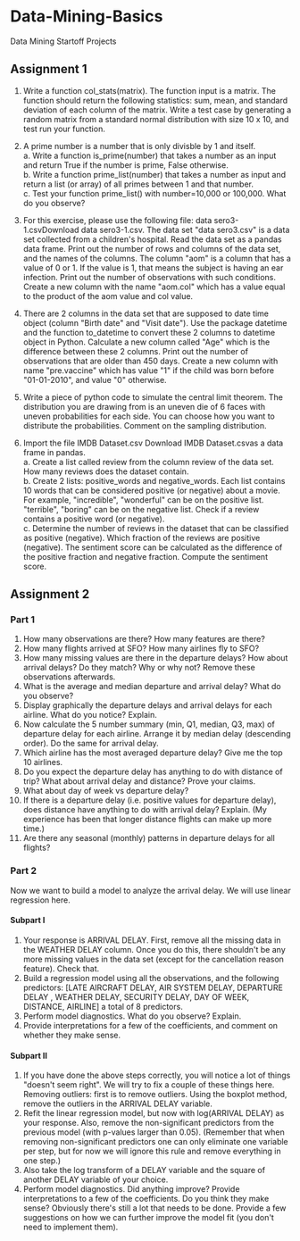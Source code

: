# Data-Mining-Basics
Data Mining Startoff Projects

## Assignment 1

1. Write a function col_stats(matrix). The function input is a matrix. The function should return the following statistics: sum, mean, and standard deviation of each column of the matrix. 
Write a test case by generating a random matrix from a standard normal distribution with size 10 x 10, and test run your function.

2. A prime number is a number that is only divisble by 1 and itself. </br>
  a. Write a function is_prime(number) that takes a number as an input and return True if the number is prime, False otherwise. </br>
  b. Write a function prime_list(number) that takes a number as input and return a list (or array) of all primes between 1 and that number. </br>
  c. Test your function prime_list() with number=10,000 or 100,000. What do you observe? </br>

3. For this exercise, please use the following file: data sero3-1.csvDownload data sero3-1.csv. The data set "data sero3.csv" is a data set collected from a children's hospital. Read the data set as a pandas data frame. Print out the number of rows and columns of the data set, and the names of the columns. The column "aom" is a column that has a value of 0 or 1. If the value is 1, that means the subject is having an ear infection. Print out the number of observations with such conditions. Create a new column with the name "aom.col" which has a value equal to the product of the aom value and col value.

4. There are 2 columns in the data set that are supposed to date time object (column "Birth date" and "Visit date"). Use the package datetime and the function to_datetime to convert these 2 columns to datetime object in Python. Calculate a new column called "Age" which is the difference between these 2 columns. Print out the number of observations that are older than 450 days. Create a new column with name "pre.vaccine" which has value "1" if the child was born before "01-01-2010", and value "0" otherwise. 

5. Write a piece of python code to simulate the central limit theorem. The distribution you are drawing from is an uneven die of 6 faces with uneven probabilities for each side. You can choose how you want to distribute the probabilities. Comment on the sampling distribution.

6. Import the file IMDB Dataset.csv Download IMDB Dataset.csvas a data frame in pandas. </br>
a. Create a list called review from the column review of the data set. How many reviews does the dataset contain. </br>
b. Create 2 lists: positive_words and negative_words. Each list contains 10 words that can be considered positive (or negative) about a movie. For example, "incredible", "wonderful" can be on the positive list. "terrible", "boring" can be on the negative list. Check if a review contains a positive word (or negative). </br>
c. Determine the number of reviews in the dataset  that can be classified as positive (negative). Which fraction of the reviews are positive (negative). The sentiment score can be calculated as the difference of the positive fraction and negative fraction. Compute the sentiment score. </br>

## Assignment 2

### Part 1

1. How many observations are there? How many features are there?
2. How many flights arrived at SFO? How many airlines fly to SFO?
3. How many missing values are there in the departure delays? How about arrival delays? Do they match? Why or why not? Remove these observations afterwards.
4. What is the average and median departure and arrival delay? What do you observe?
5. Display graphically the departure delays and arrival delays for each airline. What do you notice? Explain.
6. Now calculate the 5 number summary (min, Q1, median, Q3, max) of departure delay for each airline. Arrange it by median delay (descending order). Do the same for arrival delay.
7. Which airline has the most averaged departure delay? Give me the top 10 airlines.
8. Do you expect the departure delay has anything to do with distance of trip? What about arrival delay and distance? Prove your claims.
9. What about day of week vs departure delay?
10. If there is a departure delay (i.e. positive values for departure delay), does distance have anything to do with arrival delay? Explain. (My experience has been that longer distance flights can make up more time.)
11. Are there any seasonal (monthly) patterns in departure delays for all flights?

### Part 2

Now we want to build a model to analyze the arrival delay. We will use linear regression here.

#### Subpart I
1. Your response is ARRIVAL DELAY. First, remove all the missing data in the WEATHER DELAY column. Once you do this, there shouldn't be any more missing values in the data set (except for the cancellation reason feature). Check that. </br>
2. Build a regression model using all the observations, and the following predictors: [LATE AIRCRAFT DELAY, AIR SYSTEM DELAY, DEPARTURE DELAY , WEATHER DELAY, SECURITY DELAY, DAY OF WEEK,  DISTANCE, AIRLINE] a total of 8 predictors. </br>
3. Perform model diagnostics. What do you observe? Explain. </br>
4. Provide interpretations for a few of the coefficients, and comment on whether they make sense. </br>

#### Subpart II
1. If you have done the above steps correctly, you will notice a lot of things "doesn't seem right". We will try to fix a couple of these things here. Removing outliers: first is to remove outliers. Using the boxplot method, remove the outliers in the ARRIVAL DELAY variable. </br>
2. Refit the linear regression model, but now with log(ARRIVAL DELAY) as your response. Also, remove the non-significant predictors from the previous model (with p-values larger than 0.05). (Remember that when removing non-significant predictors one can only eliminate one variable per step, but for now we will ignore this rule and remove everything in one step.) </br>
3. Also take the log transform of a DELAY variable and the square of another DELAY variable of your choice. </br>
4. Perform model diagnostics. Did anything improve? Provide interpretations to a few of the coefficients. Do you think they make sense? Obviously there's still a lot that needs to be done. Provide a few suggestions on how we can further improve the model fit (you don't need to implement them). </br>

